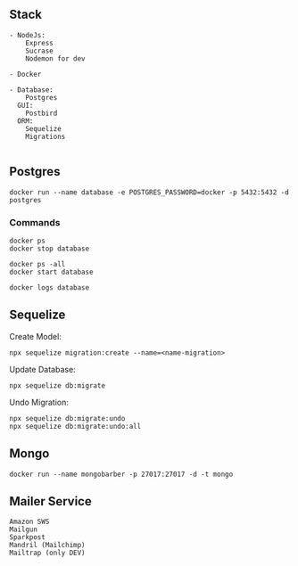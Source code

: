 ## Stack

```
- NodeJs:
    Express
    Sucrase
    Nodemon for dev

- Docker

- Database:
    Postgres
  GUI:
    Postbird
  ORM:
    Sequelize
    Migrations


```

## Postgres

```
docker run --name database -e POSTGRES_PASSWORD=docker -p 5432:5432 -d postgres
```

### Commands

```
docker ps
docker stop database

docker ps -all
docker start database

docker logs database
```

## Sequelize

Create Model:

```
npx sequelize migration:create --name=<name-migration>
```

Update Database:

```
npx sequelize db:migrate
```

Undo Migration:

```
npx sequelize db:migrate:undo
npx sequelize db:migrate:undo:all
```

## Mongo

```
docker run --name mongobarber -p 27017:27017 -d -t mongo
```

## Mailer Service

```
Amazon SWS
Mailgun
Sparkpost
Mandril (Mailchimp)
Mailtrap (only DEV)
```
